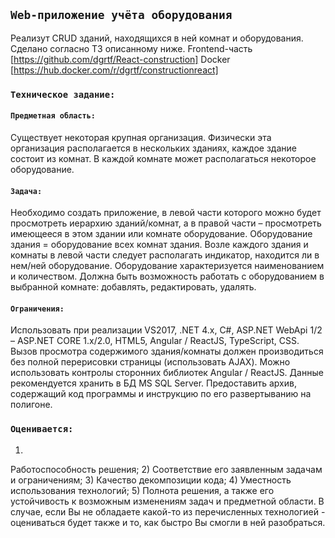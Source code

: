 ## `Web-приложение учёта оборудования`
Реализут CRUD зданий, находящихся в ней комнат и оборудования.
Сделано согласно ТЗ описанному ниже.
Frontend-часть [https://github.com/dgrtf/React-construction]
Docker [https://hub.docker.com/r/dgrtf/constructionreact]

### `Техническое задание:`

#### `Предметная область:`
Существует некоторая крупная организация.
Физически эта организация располагается в нескольких зданиях, каждое здание состоит из комнат.
В каждой комнате может располагаться некоторое оборудование.
#### `Задача:`
Необходимо создать приложение, в левой части которого можно будет просмотреть иерархию
зданий/комнат, а в правой части – просмотреть имеющееся в этом здании или комнате оборудование.
Оборудование здания = оборудование всех комнат здания.
Возле каждого здания и комнаты в левой части следует располагать индикатор, находится ли в нем/ней
оборудование.
Оборудование характеризуется наименованием и количеством.
Должна быть возможность работать с оборудованием в выбранной комнате: добавлять, редактировать,
удалять.
#### `Ограничения:`
Использовать при реализации VS2017, .NET 4.x, C#, ASP.NET WebApi 1/2 – ASP.NET CORE 1.x/2.0, HTML5, Angular
/ ReactJS, TypeScript, CSS.
Вызов просмотра содержимого здания/комнаты должен производиться без полной перерисовки страницы
(использовать AJAX).
Можно использовать контролы сторонних библиотек Angular / ReactJS.
Данные рекомендуется хранить в БД MS SQL Server.
Предоставить архив, содержащий код программы и инструкцию по его развертыванию на полигоне.
### `Оценивается:`
1)
Работоспособность решения;
2)
Соответствие его заявленным задачам и ограничениям;
3)
Качество декомпозиции кода;
4)
Уместность использования технологий;
5)
Полнота решения, а также его устойчивость к возможным изменениям задач и предметной области.
В случае, если Вы не обладаете какой-то из перечисленных технологией - оцениваться будет также и то, как
быстро Вы смогли в ней разобраться.

